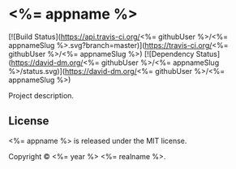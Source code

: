 # <%= appname %>

[![Build Status](https://api.travis-ci.org/<%= githubUser %>/<%= appnameSlug %>.svg?branch=master)](https://travis-ci.org/<%= githubUser %>/<%= appnameSlug %>)
[![Dependency Status](https://david-dm.org/<%= githubUser %>/<%= appnameSlug %>/status.svg)](https://david-dm.org/<%= githubUser %>/<%= appnameSlug %>)

Project description.


License
-------
<%= appname %> is released under the MIT license.

Copyright © <%= year %> <%= realname %>.
